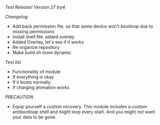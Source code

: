 *Test Release!*
*Version 27 try4*

*Changelog*
- Add back permission file, so that some device won't bootloop due to missing permissions
- Install shell file: added overlay
- Added Overlay, let's see if it works
- Re-organize repository
- Make build.sh more dynamic

*Test list*
- Functionality of module
- If everything is okay
- If it boots normally
- If charging animation works

*PRECAUTION*
- Equip yourself a custom recovery. This module includes a custom antibootloop shell and might loop every start. And you might not want your data to be gone.
